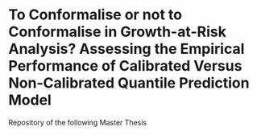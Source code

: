 # To Conformalise or not to Conformalise in Growth-at-Risk Analysis? Assessing the Empirical Performance of Calibrated Versus Non-Calibrated Quantile Prediction Model
 Repository of the following Master Thesis
